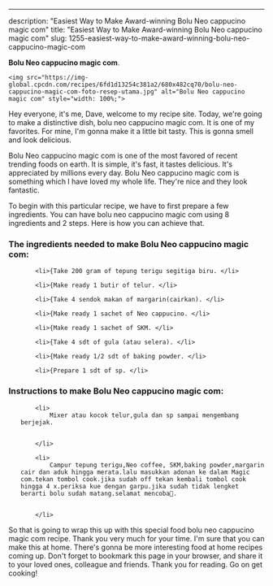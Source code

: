 ---
description: "Easiest Way to Make Award-winning Bolu Neo cappucino magic com"
title: "Easiest Way to Make Award-winning Bolu Neo cappucino magic com"
slug: 1255-easiest-way-to-make-award-winning-bolu-neo-cappucino-magic-com

<p>
	<strong>Bolu Neo cappucino magic com</strong>. 
	
</p>
<p>
	
	<img src="https://img-global.cpcdn.com/recipes/6fd1d13254c381a2/680x482cq70/bolu-neo-cappucino-magic-com-foto-resep-utama.jpg" alt="Bolu Neo cappucino magic com" style="width: 100%;">
	
	
</p>
<p>
	Hey everyone, it's me, Dave, welcome to my recipe site. Today, we're going to make a distinctive dish, bolu neo cappucino magic com. It is one of my favorites. For mine, I'm gonna make it a little bit tasty. This is gonna smell and look delicious.
</p>
	
<p>
	Bolu Neo cappucino magic com is one of the most favored of recent trending foods on earth. It is simple, it's fast, it tastes delicious. It's appreciated by millions every day. Bolu Neo cappucino magic com is something which I have loved my whole life. They're nice and they look fantastic.
</p>
<p>
	
</p>

<p>
To begin with this particular recipe, we have to first prepare a few ingredients. You can have bolu neo cappucino magic com using 8 ingredients and 2 steps. Here is how you can achieve that.
</p>

<h3>The ingredients needed to make Bolu Neo cappucino magic com:</h3>

<ol>
	
		<li>{Take 200 gram of tepung terigu segitiga biru. </li>
	
		<li>{Make ready 1 butir of telur. </li>
	
		<li>{Take 4 sendok makan of margarin(cairkan). </li>
	
		<li>{Make ready 1 sachet of Neo cappucino. </li>
	
		<li>{Make ready 1 sachet of SKM. </li>
	
		<li>{Take 4 sdt of gula (atau selera). </li>
	
		<li>{Make ready 1/2 sdt of baking powder. </li>
	
		<li>{Prepare 1 sdt of sp. </li>
	
</ol>
<p>
	
</p>

<h3>Instructions to make Bolu Neo cappucino magic com:</h3>

<ol>
	
		<li>
			Mixer atau kocok telur,gula dan sp sampai mengembang berjejak.
			
			
		</li>
	
		<li>
			Campur tepung terigu,Neo coffee, SKM,baking powder,margarin cair dan aduk hingga merata.lalu masukkan adonan ke dalam Magic com.tekan tombol cook.jika sudah off tekan kembali tombol cook hingga 4 x.periksa kue dengan garpu.jika sudah tidak lengket berarti bolu sudah matang.selamat mencoba🤗.
			
			
		</li>
	
</ol>

<p>
	
</p>

<p>
	So that is going to wrap this up with this special food bolu neo cappucino magic com recipe. Thank you very much for your time. I'm sure that you can make this at home. There's gonna be more interesting food at home recipes coming up. Don't forget to bookmark this page in your browser, and share it to your loved ones, colleague and friends. Thank you for reading. Go on get cooking!
</p>
